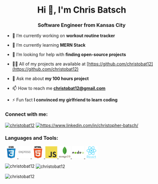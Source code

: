 <h1 align="center">Hi 👋, I'm Chris Batsch</h1>
<h3 align="center">Software Engineer from Kansas City</h3>

- 🔭 I’m currently working on **workout routine tracker**

- 🌱 I’m currently learning **MERN Stack**

- 🤝 I’m looking for help with **finding open-source projects**

- 👨‍💻 All of my projects are available at [https://github.com/christobat12](https://github.com/christobat12)

- 💬 Ask me about **my 100 hours project**

- 📫 How to reach me **christobat12@gmail.com**

- ⚡ Fun fact **I convinced my girlfriend to learn coding**

<h3 align="left">Connect with me:</h3>
<p align="left">
<a href="https://twitter.com/christobat12" target="blank"><img align="center" src="https://raw.githubusercontent.com/rahuldkjain/github-profile-readme-generator/master/src/images/icons/Social/twitter.svg" alt="christobat12" height="30" width="40" /></a>
<a href="https://linkedin.com/in/https://www.linkedin.com/in/christopher-batsch/" target="blank"><img align="center" src="https://raw.githubusercontent.com/rahuldkjain/github-profile-readme-generator/master/src/images/icons/Social/linked-in-alt.svg" alt="https://www.linkedin.com/in/christopher-batsch/" height="30" width="40" /></a>
</p>

<h3 align="left">Languages and Tools:</h3>
<p align="left"> <a href="https://www.w3schools.com/css/" target="_blank" rel="noreferrer"> <img src="https://raw.githubusercontent.com/devicons/devicon/master/icons/css3/css3-original-wordmark.svg" alt="css3" width="40" height="40"/> </a> <a href="https://expressjs.com" target="_blank" rel="noreferrer"> <img src="https://raw.githubusercontent.com/devicons/devicon/master/icons/express/express-original-wordmark.svg" alt="express" width="40" height="40"/> </a> <a href="https://www.w3.org/html/" target="_blank" rel="noreferrer"> <img src="https://raw.githubusercontent.com/devicons/devicon/master/icons/html5/html5-original-wordmark.svg" alt="html5" width="40" height="40"/> </a> <a href="https://developer.mozilla.org/en-US/docs/Web/JavaScript" target="_blank" rel="noreferrer"> <img src="https://raw.githubusercontent.com/devicons/devicon/master/icons/javascript/javascript-original.svg" alt="javascript" width="40" height="40"/> </a> <a href="https://www.mongodb.com/" target="_blank" rel="noreferrer"> <img src="https://raw.githubusercontent.com/devicons/devicon/master/icons/mongodb/mongodb-original-wordmark.svg" alt="mongodb" width="40" height="40"/> </a> <a href="https://nodejs.org" target="_blank" rel="noreferrer"> <img src="https://raw.githubusercontent.com/devicons/devicon/master/icons/nodejs/nodejs-original-wordmark.svg" alt="nodejs" width="40" height="40"/> </a> <a href="https://reactjs.org/" target="_blank" rel="noreferrer"> <img src="https://raw.githubusercontent.com/devicons/devicon/master/icons/react/react-original-wordmark.svg" alt="react" width="40" height="40"/> </a> </p>

<p><img align="left" src="https://github-readme-stats.vercel.app/api/top-langs?username=christobat12&show_icons=true&locale=en&layout=compact" alt="christobat12" /></p>

<p>&nbsp;<img align="center" src="https://github-readme-stats.vercel.app/api?username=christobat12&show_icons=true&locale=en" alt="christobat12" /></p>

<p><img align="center" src="https://github-readme-streak-stats.herokuapp.com/?user=christobat12&" alt="christobat12" /></p>
